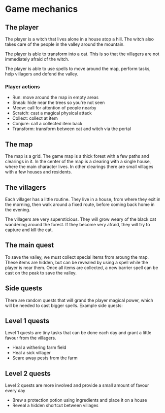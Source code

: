 # Game mechanics

## The player

The player is a witch that lives alone in a house atop a hill. The witch also takes care of the people in the valley around the mountain.

The player is able to transform into a cat. This is so that the villagers are not immediately afraid of the witch.

The player is able to use spells to move around the map, perform tasks, help villagers and defend the valley.

### Player actions

- Run: move around the map in empty areas
- Sneak: hide near the trees so you're not seen
- Meow: call for attention of people nearby
- Scratch: cast a magical physical attack
- Collect: collect at item
- Conjure: call a collected item back
- Transform: transform between cat and witch via the portal

## The map

The map is a grid. The game map is a thick forest with a few paths and clearings in it. In the center of the map is a clearing with a single house, where the main character lives. In other clearings there are small villages with a few houses and residents.

## The villagers

Each villager has a little routine. They live in a house, from where they exit in the morning, then walk around a fixed route, before coming back home in the evening.

The villagers are very supersticious. They will grow weary of the black cat wandering around the forest. If they become very afraid, they will try to capture and kill the cat.

## The main quest

To save the valley, we must collect special items from aroung the map. These items are hidden, but can be revealed by using a spell while the player is near them. Once all items are collected, a new barrier spell can be cast on the peak to save the valley.

## Side quests

There are random quests that will grand the player magical power, which will be needed to cast bigger spells. Example side quests:

## Level 1 quests

Level 1 quests are tiny tasks that can be done each day and grant a little favour from the villagers.

- Heal a withering farm field
- Heal a sick villager
- Scare away pests from the farm

## Level 2 quests

Level 2 quests are more involved and provide a small amount of favour every day

- Brew a protection potion using ingredients and place it on a house
- Reveal a hidden shortcut between villages
